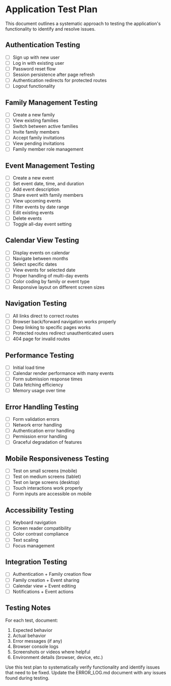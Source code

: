 
# Application Test Plan

This document outlines a systematic approach to testing the application's functionality to identify and resolve issues.

## Authentication Testing

- [ ] Sign up with new user
- [ ] Log in with existing user
- [ ] Password reset flow
- [ ] Session persistence after page refresh
- [ ] Authentication redirects for protected routes
- [ ] Logout functionality

## Family Management Testing

- [ ] Create a new family
- [ ] View existing families
- [ ] Switch between active families
- [ ] Invite family members
- [ ] Accept family invitations
- [ ] View pending invitations
- [ ] Family member role management

## Event Management Testing

- [ ] Create a new event
- [ ] Set event date, time, and duration
- [ ] Add event description
- [ ] Share event with family members
- [ ] View upcoming events
- [ ] Filter events by date range
- [ ] Edit existing events
- [ ] Delete events
- [ ] Toggle all-day event setting

## Calendar View Testing

- [ ] Display events on calendar
- [ ] Navigate between months
- [ ] Select specific dates
- [ ] View events for selected date
- [ ] Proper handling of multi-day events
- [ ] Color coding by family or event type
- [ ] Responsive layout on different screen sizes

## Navigation Testing

- [ ] All links direct to correct routes
- [ ] Browser back/forward navigation works properly
- [ ] Deep linking to specific pages works
- [ ] Protected routes redirect unauthenticated users
- [ ] 404 page for invalid routes

## Performance Testing

- [ ] Initial load time
- [ ] Calendar render performance with many events
- [ ] Form submission response times
- [ ] Data fetching efficiency
- [ ] Memory usage over time

## Error Handling Testing

- [ ] Form validation errors
- [ ] Network error handling
- [ ] Authentication error handling
- [ ] Permission error handling
- [ ] Graceful degradation of features

## Mobile Responsiveness Testing

- [ ] Test on small screens (mobile)
- [ ] Test on medium screens (tablet)
- [ ] Test on large screens (desktop)
- [ ] Touch interactions work properly
- [ ] Form inputs are accessible on mobile

## Accessibility Testing

- [ ] Keyboard navigation
- [ ] Screen reader compatibility
- [ ] Color contrast compliance
- [ ] Text scaling
- [ ] Focus management

## Integration Testing

- [ ] Authentication + Family creation flow
- [ ] Family creation + Event sharing
- [ ] Calendar view + Event editing
- [ ] Notifications + Event actions

## Testing Notes

For each test, document:
1. Expected behavior
2. Actual behavior
3. Error messages (if any)
4. Browser console logs
5. Screenshots or videos where helpful
6. Environment details (browser, device, etc.)

Use this test plan to systematically verify functionality and identify issues that need to be fixed. Update the ERROR_LOG.md document with any issues found during testing.
